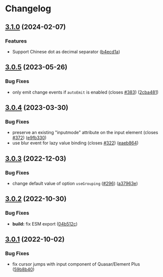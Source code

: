# Changelog

## [3.1.0](https://github.com/dm4t2/vue-currency-input/compare/3.0.5...3.1.0) (2024-02-07)


### Features

* Support Chinese dot as decimal separator ([b4ecd1a](https://github.com/dm4t2/vue-currency-input/commit/b4ecd1a1bbd7440036157f4271e831266d656e5b))

## [3.0.5](https://github.com/dm4t2/vue-currency-input/compare/3.0.4...3.0.5) (2023-05-26)


### Bug Fixes

* only emit change events if `autoEmit` is enabled (closes [#383](https://github.com/dm4t2/vue-currency-input/issues/383)) ([2cba481](https://github.com/dm4t2/vue-currency-input/commit/2cba481d247c80619f21a58f0994dee830c7e248))

## [3.0.4](https://github.com/dm4t2/vue-currency-input/compare/3.0.3...3.0.4) (2023-03-30)


### Bug Fixes

* preserve an existing "inputmode" attribute on the input element (closes [#372](https://github.com/dm4t2/vue-currency-input/issues/372)) ([e9fb330](https://github.com/dm4t2/vue-currency-input/commit/e9fb330d29bbdbde11c1b0b4d8036b692dbbcbaa))
* use blur event for lazy value binding (closes [#322](https://github.com/dm4t2/vue-currency-input/issues/322)) ([eaeb864](https://github.com/dm4t2/vue-currency-input/commit/eaeb8640629036f62a59f42ffbbd6ad996c491a0))

## [3.0.3](https://github.com/dm4t2/vue-currency-input/compare/3.0.2...3.0.3) (2022-12-03)


### Bug Fixes

* change default value of option `useGrouping` ([#296](https://github.com/dm4t2/vue-currency-input/issues/296)) ([a37963e](https://github.com/dm4t2/vue-currency-input/commit/a37963ec4dcf42b528bf2e4aec628745f4513bb7))

## [3.0.2](https://github.com/dm4t2/vue-currency-input/compare/3.0.1...3.0.2) (2022-10-30)


### Bug Fixes

* **build:** fix ESM export ([04b512c](https://github.com/dm4t2/vue-currency-input/commit/04b512c23c525704297125c99a1aa94cb553a8b1))

## [3.0.1](https://github.com/dm4t2/vue-currency-input/compare/3.0.0...3.0.1) (2022-10-02)


### Bug Fixes

* fix cursor jumps with input component of Quasar/Element Plus ([59b8b40](https://github.com/dm4t2/vue-currency-input/commit/59b8b405211c0fa0f337b118ab8d46001f030da6))
